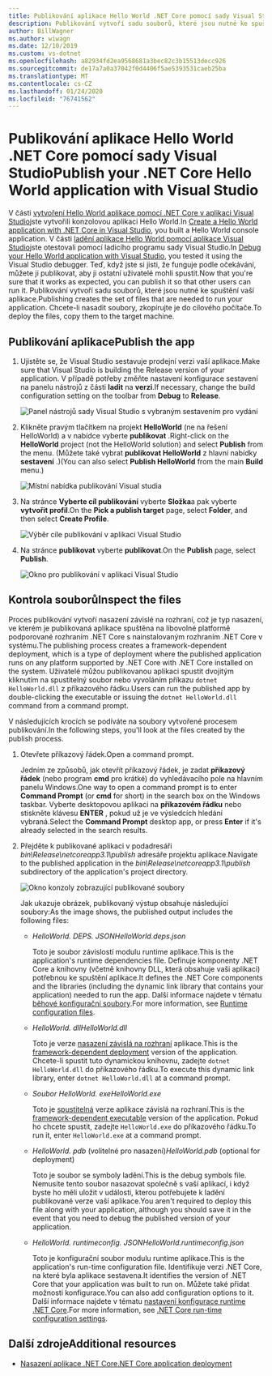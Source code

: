 ```yaml
---
title: Publikování aplikace Hello World .NET Core pomocí sady Visual Studio
description: Publikování vytvoří sadu souborů, které jsou nutné ke spuštění aplikace .NET Core.
author: BillWagner
ms.author: wiwagn
ms.date: 12/10/2019
ms.custom: vs-dotnet
ms.openlocfilehash: a82934fd2ea9568681a3bec82c3b15513decc926
ms.sourcegitcommit: de17a7a0a37042f0d4406f5ae5393531caeb25ba
ms.translationtype: MT
ms.contentlocale: cs-CZ
ms.lasthandoff: 01/24/2020
ms.locfileid: "76741562"
---
```

# <a name="publish-your-net-core-hello-world-application-with-visual-studio"></a><span data-ttu-id="641d2-103">Publikování aplikace Hello World .NET Core pomocí sady Visual Studio</span><span class="sxs-lookup"><span data-stu-id="641d2-103">Publish your .NET Core Hello World application with Visual Studio</span></span>

<span data-ttu-id="641d2-104">V části [vytvoření Hello World aplikace pomocí .NET Core v aplikaci Visual Studio](with-visual-studio.md)jste vytvořili konzolovou aplikaci Hello World.</span><span class="sxs-lookup"><span data-stu-id="641d2-104">In [Create a Hello World application with .NET Core in Visual Studio](with-visual-studio.md), you built a Hello World console application.</span></span> <span data-ttu-id="641d2-105">V části [ladění aplikace Hello World pomocí aplikace Visual Studio](debugging-with-visual-studio.md)jste otestovali pomocí ladicího programu sady Visual Studio.</span><span class="sxs-lookup"><span data-stu-id="641d2-105">In [Debug your Hello World application with Visual Studio](debugging-with-visual-studio.md), you tested it using the Visual Studio debugger.</span></span> <span data-ttu-id="641d2-106">Teď, když jste si jisti, že funguje podle očekávání, můžete ji publikovat, aby ji ostatní uživatelé mohli spustit.</span><span class="sxs-lookup"><span data-stu-id="641d2-106">Now that you're sure that it works as expected, you can publish it so that other users can run it.</span></span> <span data-ttu-id="641d2-107">Publikování vytvoří sadu souborů, které jsou nutné ke spuštění vaší aplikace.</span><span class="sxs-lookup"><span data-stu-id="641d2-107">Publishing creates the set of files that are needed to run your application.</span></span> <span data-ttu-id="641d2-108">Chcete-li nasadit soubory, zkopírujte je do cílového počítače.</span><span class="sxs-lookup"><span data-stu-id="641d2-108">To deploy the files, copy them to the target machine.</span></span>

## <a name="publish-the-app"></a><span data-ttu-id="641d2-109">Publikování aplikace</span><span class="sxs-lookup"><span data-stu-id="641d2-109">Publish the app</span></span>

1. <span data-ttu-id="641d2-110">Ujistěte se, že Visual Studio sestavuje prodejní verzi vaší aplikace.</span><span class="sxs-lookup"><span data-stu-id="641d2-110">Make sure that Visual Studio is building the Release version of your application.</span></span> <span data-ttu-id="641d2-111">V případě potřeby změňte nastavení konfigurace sestavení na panelu nástrojů z části **ladit** na **verzi**.</span><span class="sxs-lookup"><span data-stu-id="641d2-111">If necessary, change the build configuration setting on the toolbar from **Debug** to **Release**.</span></span>

   ![Panel nástrojů sady Visual Studio s vybraným sestavením pro vydání](media/publishing-with-visual-studio/visual-studio-toolbar-release.png)

1. <span data-ttu-id="641d2-113">Klikněte pravým tlačítkem na projekt **HelloWorld** (ne na řešení HelloWorld) a v nabídce vyberte **publikovat** .</span><span class="sxs-lookup"><span data-stu-id="641d2-113">Right-click on the **HelloWorld** project (not the HelloWorld solution) and select **Publish** from the menu.</span></span> <span data-ttu-id="641d2-114">(Můžete také vybrat **publikovat HelloWorld** z hlavní nabídky **sestavení** .)</span><span class="sxs-lookup"><span data-stu-id="641d2-114">(You can also select **Publish HelloWorld** from the main **Build** menu.)</span></span>

   ![Místní nabídka publikování Visual studia](media/publishing-with-visual-studio/publish-context-menu.png)
   
1. <span data-ttu-id="641d2-116">Na stránce **Vyberte cíl publikování** vyberte **Složka**a pak vyberte **vytvořit profil**.</span><span class="sxs-lookup"><span data-stu-id="641d2-116">On the **Pick a publish target** page, select **Folder**, and then select **Create Profile**.</span></span>

   ![Výběr cíle publikování v aplikaci Visual Studio](media/publishing-with-visual-studio/pick-publish-target.png)
   
1. <span data-ttu-id="641d2-118">Na stránce **publikovat** vyberte **publikovat**.</span><span class="sxs-lookup"><span data-stu-id="641d2-118">On the **Publish** page, select **Publish**.</span></span>

   ![Okno pro publikování v aplikaci Visual Studio](media/publishing-with-visual-studio/publish-page.png)
   
## <a name="inspect-the-files"></a><span data-ttu-id="641d2-120">Kontrola souborů</span><span class="sxs-lookup"><span data-stu-id="641d2-120">Inspect the files</span></span>

<span data-ttu-id="641d2-121">Proces publikování vytvoří nasazení závislé na rozhraní, což je typ nasazení, ve kterém je publikovaná aplikace spuštěna na libovolné platformě podporované rozhraním .NET Core s nainstalovaným rozhraním .NET Core v systému.</span><span class="sxs-lookup"><span data-stu-id="641d2-121">The publishing process creates a framework-dependent deployment, which is a type of deployment where the published application runs on any platform supported by .NET Core with .NET Core installed on the system.</span></span> <span data-ttu-id="641d2-122">Uživatelé můžou publikovanou aplikaci spustit dvojitým kliknutím na spustitelný soubor nebo vyvoláním příkazu `dotnet HelloWorld.dll` z příkazového řádku.</span><span class="sxs-lookup"><span data-stu-id="641d2-122">Users can run the published app by double-clicking the executable or issuing the `dotnet HelloWorld.dll` command from a command prompt.</span></span>

<span data-ttu-id="641d2-123">V následujících krocích se podíváte na soubory vytvořené procesem publikování.</span><span class="sxs-lookup"><span data-stu-id="641d2-123">In the following steps, you'll look at the files created by the publish process.</span></span>

1. <span data-ttu-id="641d2-124">Otevřete příkazový řádek.</span><span class="sxs-lookup"><span data-stu-id="641d2-124">Open a command prompt.</span></span>

   <span data-ttu-id="641d2-125">Jedním ze způsobů, jak otevřít příkazový řádek, je zadat **příkazový řádek** (nebo program **cmd** pro krátké) do vyhledávacího pole na hlavním panelu Windows.</span><span class="sxs-lookup"><span data-stu-id="641d2-125">One way to open a command prompt is to enter **Command Prompt** (or **cmd** for short) in the search box on the Windows taskbar.</span></span> <span data-ttu-id="641d2-126">Vyberte desktopovou aplikaci na **příkazovém řádku** nebo stiskněte klávesu **ENTER** , pokud už je ve výsledcích hledání vybraná.</span><span class="sxs-lookup"><span data-stu-id="641d2-126">Select the **Command Prompt** desktop app, or press **Enter** if it's already selected in the search results.</span></span>

1. <span data-ttu-id="641d2-127">Přejděte k publikované aplikaci v podadresáři *bin\Release\netcoreapp3.1\publish* adresáře projektu aplikace.</span><span class="sxs-lookup"><span data-stu-id="641d2-127">Navigate to the published application in the *bin\Release\netcoreapp3.1\publish* subdirectory of the application's project directory.</span></span>

   ![Okno konzoly zobrazující publikované soubory](media/publishing-with-visual-studio/published-files-output.png)

   <span data-ttu-id="641d2-129">Jak ukazuje obrázek, publikovaný výstup obsahuje následující soubory:</span><span class="sxs-lookup"><span data-stu-id="641d2-129">As the image shows, the published output includes the following files:</span></span>

      * <span data-ttu-id="641d2-130">*HelloWorld. DEPS. JSON*</span><span class="sxs-lookup"><span data-stu-id="641d2-130">*HelloWorld.deps.json*</span></span>

         <span data-ttu-id="641d2-131">Toto je soubor závislostí modulu runtime aplikace.</span><span class="sxs-lookup"><span data-stu-id="641d2-131">This is the application's runtime dependencies file.</span></span> <span data-ttu-id="641d2-132">Definuje komponenty .NET Core a knihovny (včetně knihovny DLL, která obsahuje vaši aplikaci) potřebnou ke spuštění aplikace.</span><span class="sxs-lookup"><span data-stu-id="641d2-132">It defines the .NET Core components and the libraries (including the dynamic link library that contains your application) needed to run the app.</span></span> <span data-ttu-id="641d2-133">Další informace najdete v tématu [běhové konfigurační soubory](https://github.com/dotnet/cli/blob/85ca206d84633d658d7363894c4ea9d59e515c1a/Documentation/specs/runtime-configuration-file.md).</span><span class="sxs-lookup"><span data-stu-id="641d2-133">For more information, see [Runtime configuration files](https://github.com/dotnet/cli/blob/85ca206d84633d658d7363894c4ea9d59e515c1a/Documentation/specs/runtime-configuration-file.md).</span></span>

      * <span data-ttu-id="641d2-134">*HelloWorld. dll*</span><span class="sxs-lookup"><span data-stu-id="641d2-134">*HelloWorld.dll*</span></span>

         <span data-ttu-id="641d2-135">Toto je verze [nasazení závislá na rozhraní](../deploying/deploy-with-cli.md#framework-dependent-deployment) aplikace.</span><span class="sxs-lookup"><span data-stu-id="641d2-135">This is the [framework-dependent deployment](../deploying/deploy-with-cli.md#framework-dependent-deployment) version of the application.</span></span> <span data-ttu-id="641d2-136">Chcete-li spustit tuto dynamickou knihovnu, zadejte `dotnet HelloWorld.dll` do příkazového řádku.</span><span class="sxs-lookup"><span data-stu-id="641d2-136">To execute this dynamic link library, enter `dotnet HelloWorld.dll` at a command prompt.</span></span>

      * <span data-ttu-id="641d2-137">*Soubor HelloWorld. exe*</span><span class="sxs-lookup"><span data-stu-id="641d2-137">*HelloWorld.exe*</span></span>
      
         <span data-ttu-id="641d2-138">Toto je [spustitelná](../deploying/deploy-with-cli.md#framework-dependent-executable) verze aplikace závislá na rozhraní.</span><span class="sxs-lookup"><span data-stu-id="641d2-138">This is the [framework-dependent executable](../deploying/deploy-with-cli.md#framework-dependent-executable) version of the application.</span></span> <span data-ttu-id="641d2-139">Pokud ho chcete spustit, zadejte `HelloWorld.exe` do příkazového řádku.</span><span class="sxs-lookup"><span data-stu-id="641d2-139">To run it, enter `HelloWorld.exe` at a command prompt.</span></span>

      * <span data-ttu-id="641d2-140">*HelloWorld. pdb* (volitelné pro nasazení)</span><span class="sxs-lookup"><span data-stu-id="641d2-140">*HelloWorld.pdb* (optional for deployment)</span></span>

         <span data-ttu-id="641d2-141">Toto je soubor se symboly ladění.</span><span class="sxs-lookup"><span data-stu-id="641d2-141">This is the debug symbols file.</span></span> <span data-ttu-id="641d2-142">Nemusíte tento soubor nasazovat společně s vaší aplikací, i když byste ho měli uložit v události, kterou potřebujete k ladění publikované verze vaší aplikace.</span><span class="sxs-lookup"><span data-stu-id="641d2-142">You aren't required to deploy this file along with your application, although you should save it in the event that you need to debug the published version of your application.</span></span>

      * <span data-ttu-id="641d2-143">*HelloWorld. runtimeconfig. JSON*</span><span class="sxs-lookup"><span data-stu-id="641d2-143">*HelloWorld.runtimeconfig.json*</span></span>

         <span data-ttu-id="641d2-144">Toto je konfigurační soubor modulu runtime aplikace.</span><span class="sxs-lookup"><span data-stu-id="641d2-144">This is the application's run-time configuration file.</span></span> <span data-ttu-id="641d2-145">Identifikuje verzi .NET Core, na které byla aplikace sestavena.</span><span class="sxs-lookup"><span data-stu-id="641d2-145">It identifies the version of .NET Core that your application was built to run on.</span></span> <span data-ttu-id="641d2-146">Můžete také přidat možnosti konfigurace.</span><span class="sxs-lookup"><span data-stu-id="641d2-146">You can also add configuration options to it.</span></span> <span data-ttu-id="641d2-147">Další informace najdete v tématu [nastavení konfigurace runtime .NET Core](../run-time-config/index.md#runtimeconfigjson).</span><span class="sxs-lookup"><span data-stu-id="641d2-147">For more information, see [.NET Core run-time configuration settings](../run-time-config/index.md#runtimeconfigjson).</span></span>

## <a name="additional-resources"></a><span data-ttu-id="641d2-148">Další zdroje</span><span class="sxs-lookup"><span data-stu-id="641d2-148">Additional resources</span></span>

- [<span data-ttu-id="641d2-149">Nasazení aplikace .NET Core</span><span class="sxs-lookup"><span data-stu-id="641d2-149">.NET Core application deployment</span></span>](../deploying/index.md)
